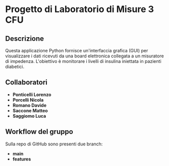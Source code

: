 # Progetto di Laboratorio di Misure 3 CFU
## Descrizione
Questa applicazione Python fornisce un'interfaccia grafica (GUI) per visualizzare i dati ricevuti da una board elettronica collegata a un misuratore di impedenza. L'obiettivo è monitorare i livelli di insulina iniettata in pazienti diabetici.

## Collaboratori
- **Ponticelli Lorenzo**
- **Porcelli Nicola**
- **Romano Davide**
- **Saccone Matteo**
- **Saggiomo Luca**


## Workflow del gruppo
Sulla repo di GitHub sono presenti due branch:
- **main**
- **features**